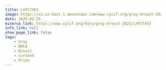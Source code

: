 ```yaml
---
title: LSP27452
image: https://s3.us-east-1.amazonaws.com/www.cycif.org/gray-breast-2025/LSP27452/Lineage%200_777777-Lineage%202_FF0000-Lineage%207_0000FF-Lineage%2012_FF0000-Lineage%2015_00FF00-Lineage%2017_0000FF.jpg
date: 2025-02-25
minerva_link: https://www.cycif.org/data/gray-breast-2025/LSP27452
info_link: null
show_page_link: false
tags:
    - Gray
    - BRCA
    - Breast
    - curated
    - Orion
---
```

